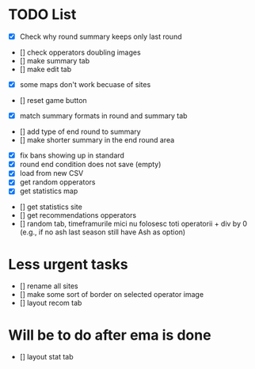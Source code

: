 # TODO List
- [x] Check why round summary keeps only last round
- [] check opperators doubling images
- [] make summary tab
- [] make edit tab
- [x] some maps don't work becuase of sites
- [] reset game button
- [x] match summary formats in round and summary tab
- [] add type of end round to summary
- [] make shorter summary in the end round area
- [x] fix bans showing up in standard
- [x] round end condition does not save (empty)
- [x] load from new CSV
- [x] get random opperators
- [x] get statistics map
- [] get statistics site
- [] get recommendations opperators
- [] random tab, timeframurile mici nu folosesc toti operatorii + div by 0 (e.g., if no ash last season still have Ash as option)


# Less urgent tasks
- [] rename all sites
- [] make some sort of border on selected operator image
- [] layout recom tab


# Will be to do after ema is done
- [] layout stat tab
